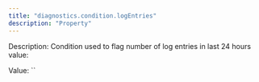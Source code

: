 ```yaml
---
title: "diagnostics.condition.logEntries"
description: "Property"
---
```


Description: Condition used to flag number of log entries in last 24 hours value:

Value: ``